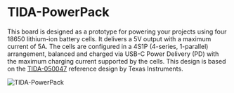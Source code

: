 # TIDA-PowerPack
This board is designed as a prototype for powering your projects using four 18650 lithium-ion battery cells. It delivers a 5V output with a maximum current of 5A. The cells are configured in a 4S1P (4-series, 1-parallel) arrangement, balanced and charged via USB-C Power Delivery (PD) with the maximum charging current supported by the cells.
This design is based on the [TIDA-050047](https://www.ti.com/tool/TIDA-050047#design-products) reference design by Texas Instruments.


![TIDA-PowerPack](https://github.com/user-attachments/assets/fde31c35-b727-4b53-b567-523d2786b34b)
